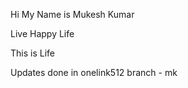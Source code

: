 Hi My Name is Mukesh Kumar



Live Happy Life

This is Life

Updates done in onelink512 branch - mk
